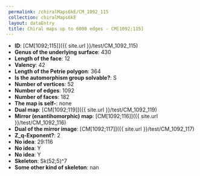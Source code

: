 ```yaml
--- 
 permalink: /chiralMaps6kE/CM_1092_115 
 collection: chiralMaps6kE
 layout: dataEntry
 title: Chiral maps up to 6000 edges - CM[1092;115]
---
```


- **ID**: [CM[1092;115]]({{ site.url }}/test/CM_1092_115)
- **Genus of the underlying surface**: 430
- **Length of the face**: 12
- **Valency**: 42
- **Length of the Petrie polygon**: 364
- **Is the automorphism group solvable?**: S
- **Number of vertices**: 52
- **Number of edges**: 1092
- **Number of faces**: 182
- **The map is self-**: none
- **Dual map**: [CM[1092;119]]({{ site.url }}/test/CM_1092_119)
- **Mirror (enantihomorphic) map**: [CM[1092;116]]({{ site.url }}/test/CM_1092_116)
- **Dual of the mirror image**: [CM[1092;117]]({{ site.url }}/test/CM_1092_117)
- **Z_q-Exponent?**: 2
- **No idea**:  29:116
- **No idea**: Y
- **No idea**: Y
- **Skeleton**: Sk(52;5)^7
- **Some other kind of skeleton**: nan
